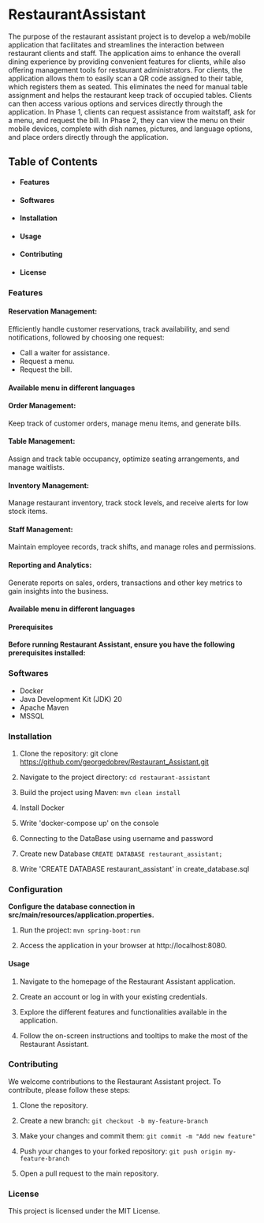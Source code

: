 # RestaurantAssistant

The purpose of the restaurant assistant project is to develop a web/mobile application that facilitates and streamlines the interaction between restaurant clients and staff. The application aims to enhance the overall dining experience by providing convenient features for clients, while also offering management tools for restaurant administrators.
For clients, the application allows them to easily scan a QR code assigned to their table, which registers them as seated. This eliminates the need for manual table assignment and helps the restaurant keep track of occupied tables. Clients can then access various options and services directly through the application. In Phase 1, clients can request assistance from waitstaff, ask for a menu, and request the bill. In Phase 2, they can view the menu on their mobile devices, complete with dish names, pictures, and language options, and place orders directly through the application.

## Table of Contents
* #### Features
* #### Softwares
* #### Installation
* #### Usage
* #### Contributing
* #### License

### Features

#### Reservation Management:
Efficiently handle customer reservations, track availability, and send notifications, followed by choosing one request:
* Call a waiter for assistance.
* Request a menu.
* Request the bill.
#### Available menu in different languages

#### Order Management:
Keep track of customer orders, manage menu items, and generate bills.

#### Table Management:
Assign and track table occupancy, optimize seating arrangements, and manage waitlists.

#### Inventory Management:
Manage restaurant inventory, track stock levels, and receive alerts for low stock items.

#### Staff Management:
Maintain employee records, track shifts, and manage roles and permissions.

#### Reporting and Analytics:
Generate reports on sales, orders, transactions and other key metrics to gain insights into the business.

#### Available menu in different languages

#### Prerequisites
**Before running Restaurant Assistant, ensure you have the following prerequisites installed:**

### Softwares

* Docker
* Java Development Kit (JDK) 20
* Apache Maven
* MSSQL

### Installation

1. Clone the repository:  git clone https://github.com/georgedobrev/Restaurant_Assistant.git

2. Navigate to the project directory: `cd restaurant-assistant`

3. Build the project using Maven: `mvn clean install`

4. Install Docker
5. Write 'docker-compose up' on the console
6. Connecting to the DataBase using username and password
7. Create new Database `CREATE DATABASE restaurant_assistant;`
8. Write 'CREATE DATABASE restaurant_assistant' in create_database.sql

### Configuration
**Configure the database connection in src/main/resources/application.properties.**

1. Run the project: `mvn spring-boot:run`

2. Access the application in your browser at http://localhost:8080.

#### Usage
1. Navigate to the homepage of the Restaurant Assistant application.

2. Create an account or log in with your existing credentials.

3. Explore the different features and functionalities available in the application.

4. Follow the on-screen instructions and tooltips to make the most of the Restaurant Assistant.

### Contributing
We welcome contributions to the Restaurant Assistant project. To contribute, please follow these steps:

1. Clone the repository.

2. Create a new branch:  `git checkout -b my-feature-branch`

3. Make your changes and commit them: `git commit -m "Add new feature"`

4. Push your changes to your forked repository: `git push origin my-feature-branch`

5. Open a pull request to the main repository.

### License
This project is licensed under the MIT License.
  
